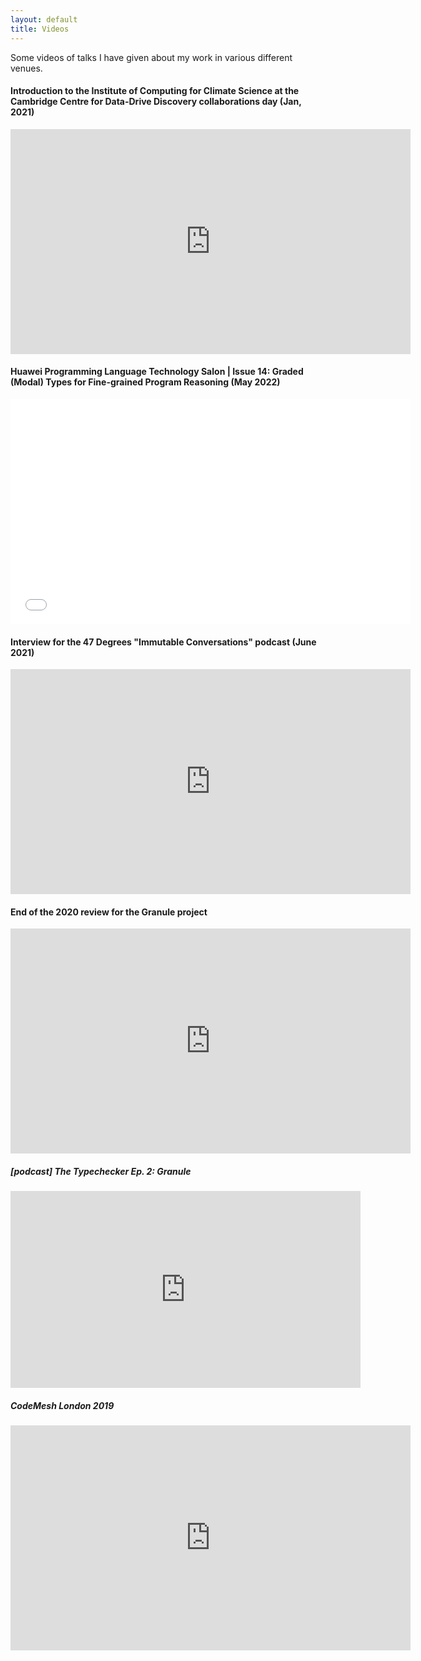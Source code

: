 ```yaml
---
layout: default
title: Videos
---
```


Some videos of talks I have given about my work in various different venues.

#### Introduction to the Institute of Computing for Climate Science at the Cambridge Centre for Data-Drive Discovery collaborations day (Jan, 2021)

<iframe width="640" height="360" src="https://www.youtube.com/embed/w9zl_cqOv4Q" frameborder="0" allow="accelerometer; autoplay; clipboard-write; encrypted-media; gyroscope; picture-in-picture" allowfullscreen></iframe>
<br />

#### Huawei Programming Language Technology Salon | Issue 14: Graded (Modal) Types for Fine-grained Program Reasoning (May 2022)

<iframe width="640" height="360" src="//player.bilibili.com/player.html?aid=897017111&bvid=BV1DA4y1Z734&cid=735237482&page=1" scrolling="no" border="0" frameborder="no" framespacing="0" allowfullscreen="true"> </iframe>
<br />

#### Interview for the 47 Degrees "Immutable Conversations" podcast (June 2021)

<iframe width="640" height="360" src="https://www.youtube.com/embed/6yswyRQGsRQ" frameborder="0" allow="accelerometer; autoplay; clipboard-write; encrypted-media; gyroscope; picture-in-picture" allowfullscreen></iframe>
<br />

#### End of the 2020 review for the Granule project

<iframe width="640" height="360" src="https://www.youtube.com/embed/7r4H1vWIOVk" frameborder="0" allow="accelerometer; autoplay; clipboard-write; encrypted-media; gyroscope; picture-in-picture" allowfullscreen></iframe>
<br />

##### [podcast] The Typechecker Ep. 2: Granule

<iframe width="560" height="315" src="https://www.youtube.com/embed/rqArTpY_kNY" frameborder="0" allow="accelerometer; autoplay; encrypted-media; gyroscope; picture-in-picture" allowfullscreen></iframe><br />

##### CodeMesh London 2019

<iframe width="640" height="360" src="https://www.youtube.com/embed/2HOtpcrmXMQ" frameborder="0" allow="accelerometer; autoplay; encrypted-media; gyroscope; picture-in-picture" allowfullscreen></iframe><br />
